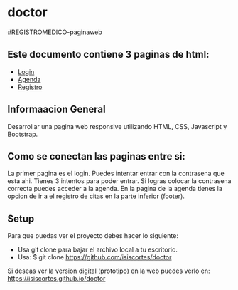 # doctor

#REGISTROMEDICO-paginaweb

## Este documento contiene 3 paginas de html:
* [Login](#login)
* [Agenda](#agenda)
* [Registro](#registro)

## Informaacion General
Desarrollar una pagina web responsive utilizando HTML, CSS, Javascript y Bootstrap.
	
## Como se conectan las paginas entre si:
La primer pagina es el login. Puedes intentar entrar con la contrasena que esta
ahi. Tienes 3 intentos para poder entrar. Si logras colocar la contrasena correcta puedes
acceder a la agenda. En la pagina de la agenda tienes la opcion de ir a el registro de citas en la parte inferior (footer).
	
## Setup
Para que puedas ver el proyecto debes hacer lo siguiente:


* Usa git clone para bajar el archivo local a tu escritorio.
* Usa: $ git clone https://github.com/isiscortes/doctor

Si deseas ver la version digital (prototipo) en la web puedes verlo en:
https://isiscortes.github.io/doctor


